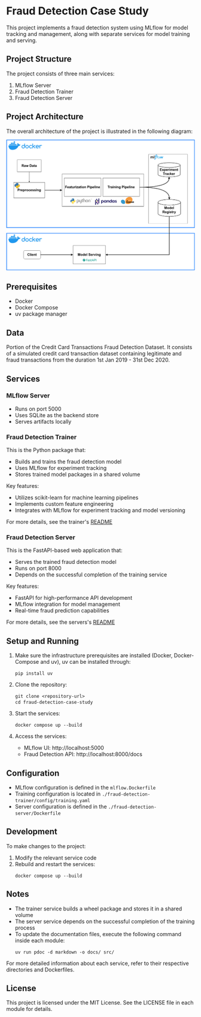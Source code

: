 # Fraud Detection Case Study

This project implements a fraud detection system using MLflow for model tracking and management, along with separate services for model training and serving.

## Project Structure

The project consists of three main services:

1. MLflow Server
2. Fraud Detection Trainer
3. Fraud Detection Server

## Project Architecture

The overall architecture of the project is illustrated in the following diagram:

![Fraud Detection System Architecture](fraud-detection-diagram.png)

## Prerequisites

- Docker
- Docker Compose
- uv package manager

## Data

Portion of the Credit Card Transactions Fraud Detection Dataset. It consists of a simulated credit card transaction dataset containing legitimate and fraud transactions from the duration 1st Jan 2019 - 31st Dec 2020. 

## Services

### MLflow Server

- Runs on port 5000
- Uses SQLite as the backend store
- Serves artifacts locally

### Fraud Detection Trainer

This is the Python package that:

- Builds and trains the fraud detection model
- Uses MLflow for experiment tracking
- Stores trained model packages in a shared volume

Key features:
- Utilizes scikit-learn for machine learning pipelines
- Implements custom feature engineering
- Integrates with MLflow for experiment tracking and model versioning

For more details, see the trainer's [README](fraud-detection-trainer/README.md)


### Fraud Detection Server

This is the FastAPI-based web application that:

- Serves the trained fraud detection model
- Runs on port 8000
- Depends on the successful completion of the training service

Key features:
- FastAPI for high-performance API development
- MLflow integration for model management
- Real-time fraud prediction capabilities

For more details, see the servers's [README](fraud-detection-server/README.md)

## Setup and Running

1. Make sure the infrastructure prerequisites are installed (Docker, Docker-Compose and uv), uv can be installed through:
   ```
   pip install uv
   ```

1. Clone the repository:
   ```
   git clone <repository-url>
   cd fraud-detection-case-study
   ```

2. Start the services:
   ```
   docker compose up --build
   ```

3. Access the services:
   - MLflow UI: http://localhost:5000
   - Fraud Detection API: http://localhost:8000/docs

## Configuration

- MLflow configuration is defined in the `mlflow.Dockerfile`
- Training configuration is located in `./fraud-detection-trainer/config/training.yaml`
- Server configuration is defined in the `./fraud-detection-server/Dockerfile`

## Development

To make changes to the project:

1. Modify the relevant service code
2. Rebuild and restart the services:
   ```
   docker compose up --build
   ```

## Notes

- The trainer service builds a wheel package and stores it in a shared volume
- The server service depends on the successful completion of the training process
- To update the documentation files, execute the following command inside each module:
   ```
   uv run pdoc -d markdown -o docs/ src/
   ```

For more detailed information about each service, refer to their respective directories and Dockerfiles.

## License

This project is licensed under the MIT License. See the LICENSE file in each module for details.

